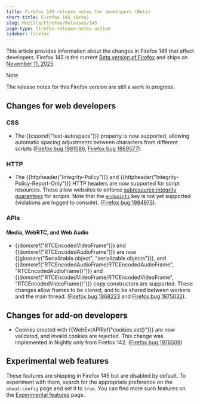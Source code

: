 ```yaml
---
title: Firefox 145 release notes for developers (Beta)
short-title: Firefox 145 (Beta)
slug: Mozilla/Firefox/Releases/145
page-type: firefox-release-notes-active
sidebar: firefox
---
```


This article provides information about the changes in Firefox 145 that affect developers.
Firefox 145 is the current [Beta version of Firefox](https://www.firefox.com/en-US/channel/desktop/#beta) and ships on [November 11, 2025](https://whattrainisitnow.com/release/?version=145).

> [!NOTE]
> The release notes for this Firefox version are still a work in progress.

<!-- Authors: Please uncomment any headings you are writing notes for -->

## Changes for web developers

<!-- ### Developer Tools -->

<!-- ### HTML -->

<!-- No notable changes. -->

<!-- #### Removals -->

<!-- ### MathML -->

<!-- #### Removals -->

<!-- ### SVG -->

<!-- #### Removals -->

### CSS

- The {{cssxref("text-autospace")}} property is now supported, allowing automatic spacing adjustments between characters from different scripts ([Firefox bug 1981086](https://bugzil.la/1981086), [Firefox bug 1869577](https://bugzil.la/1869577)).

<!-- No notable changes. -->

<!-- #### Removals -->

<!-- ### JavaScript -->

<!-- No notable changes. -->

<!-- #### Removals -->

### HTTP

- The {{httpheader("Integrity-Policy")}} and {{httpheader("Integrity-Policy-Report-Only")}} HTTP headers are now supported for script resources. These allow websites to enforce [subresource integrity guarantees](/en-US/docs/Web/Security/Subresource_Integrity) for _scripts_.
  Note that the [`endpoints`](/en-US/docs/Web/HTTP/Reference/Headers/Integrity-Policy#endpoints) key is not yet supported (violations are logged to console).
  ([Firefox bug 1984973](https://bugzil.la/1984973)).

<!-- #### Removals -->

<!-- ### Security -->

<!-- #### Removals -->

### APIs

<!-- #### DOM -->

#### Media, WebRTC, and Web Audio

- {{domxref("RTCEncodedVideoFrame")}} and {{domxref("RTCEncodedAudioFrame")}} are now {{glossary("Serializable object", "serializable objects")}}, and {{domxref("RTCEncodedAudioFrame/RTCEncodedAudioFrame", "RTCEncodedAudioFrame()")}} and {{domxref("RTCEncodedVideoFrame/RTCEncodedVideoFrame", "RTCEncodedVideoFrame()")}} copy constructors are supported. These changes allow frames to be cloned, and to be shared between workers and the main thread. ([Firefox bug 1868223](https://bugzil.la/1868223) and [Firefox bug 1975032](https://bugzil.la/1975032)).

<!-- #### Removals -->

<!-- ### WebAssembly -->

<!-- #### Removals -->

<!-- ### WebDriver conformance (WebDriver BiDi, Marionette) -->

<!-- #### General -->

<!-- #### WebDriver BiDi -->

<!-- #### Marionette -->

## Changes for add-on developers

- Cookies created with {{WebExtAPIRef("cookies.set()")}} are now validated, and invalid cookies are rejected. This change was implemented in Nightly only from Firefox 142. ([Firefox bug 1976509](https://bugzil.la/1976509))

<!-- ### Removals -->

<!-- ### Other -->

## Experimental web features

These features are shipping in Firefox 145 but are disabled by default.
To experiment with them, search for the appropriate preference on the `about:config` page and set it to `true`.
You can find more such features on the [Experimental features](/en-US/docs/Mozilla/Firefox/Experimental_features) page.
